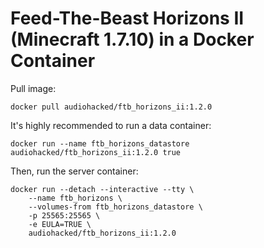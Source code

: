 # Feed-The-Beast Horizons II (Minecraft 1.7.10) in a Docker Container
Pull image:
```
docker pull audiohacked/ftb_horizons_ii:1.2.0
```

It's highly recommended to run a data container:
```
docker run --name ftb_horizons_datastore audiohacked/ftb_horizons_ii:1.2.0 true
```

Then, run the server container:
```
docker run --detach --interactive --tty \
    --name ftb_horizons \
    --volumes-from ftb_horizons_datastore \
    -p 25565:25565 \
    -e EULA=TRUE \
    audiohacked/ftb_horizons_ii:1.2.0
```
